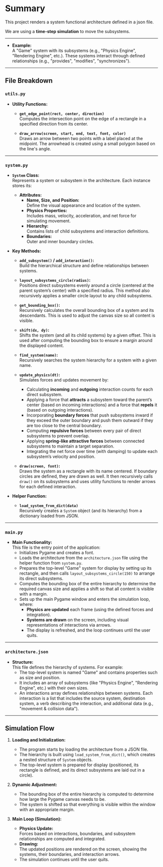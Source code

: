 # Summary

This project renders a system functional architecture defined in a json file.

We are using a **time-step simulation** to move the subsystems.

---

- **Example:**  
  A "Game" system with its subsystems (e.g., "Physics Engine", "Rendering Engine", etc.). These systems interact through defined relationships (e.g., "provides", "modifies", "synchronizes").

---

## File Breakdown

### `utils.py`

- **Utility Functions:**
  - **`get_edge_point(rect, center, direction)`**  
    Computes the intersection point on the edge of a rectangle in a specified direction from its center.
    
  - **`draw_arrow(screen, start, end, text, font, color)`**  
    Draws an arrow between two points with a label placed at the midpoint. The arrowhead is created using a small polygon based on the line's angle.

---

### `system.py`

- **`System` Class:**  
  Represents a system or subsystem in the architecture. Each instance stores its:
  - **Attributes:**
    - **Name, Size, and Position:**  
      Define the visual appearance and location of the system.
    - **Physics Properties:**  
      Includes mass, velocity, acceleration, and net force for simulating movement.
    - **Hierarchy:**  
      Contains lists of child subsystems and interaction definitions.
    - **Boundaries:**  
      Outer and inner boundary circles.
  
- **Key Methods:**
  - **`add_subsystem()` / `add_interaction()`:**  
    Build the hierarchical structure and define relationships between systems.
  
  - **`layout_subsystems_circle(radius)`:**  
    Positions direct subsystems evenly around a circle (centered at the parent system’s center) with a specified radius. This method also recursively applies a smaller circle layout to any child subsystems.
  
  - **`get_bounding_box()`:**  
    Recursively calculates the overall bounding box of a system and its descendants. This is used to adjust the canvas size so all content is visible.
  
  - **`shift(dx, dy)`:**  
    Shifts the system (and all its child systems) by a given offset. This is used after computing the bounding box to ensure a margin around the displayed content.
  
  - **`find_system(name)`:**  
    Recursively searches the system hierarchy for a system with a given name.
  
  - **`update_physics(dt)`:**  
    Simulates forces and updates movement by:
    - Calculating **incoming** and **outgoing** interaction counts for each direct subsystem.
    - Applying a force that **attracts** a subsystem toward the parent’s center (based on incoming interactions) and a force that **repels** it (based on outgoing interactions).
    - Incorporating **boundary forces** that push subsystems inward if they exceed the outer boundary and push them outward if they are too close to the central boundary.
    - Computing **repulsive forces** between every pair of direct subsystems to prevent overlap.
    - Applying **spring-like attractive forces** between connected subsystems to maintain a target separation.
    - Integrating the net force over time (with damping) to update each subsystem’s velocity and position.
  
  - **`draw(screen, font)`:**  
    Draws the system as a rectangle with its name centered. If boundary circles are defined, they are drawn as well. It then recursively calls `draw()` on its subsystems and uses utility functions to render arrows for each defined interaction.

- **Helper Function:**  
  - **`load_system_from_dict(data)`**  
    Recursively creates a `System` object (and its hierarchy) from a dictionary loaded from JSON.

---

### `main.py`

- **Main Functionality:**  
  This file is the entry point of the application:
  - Initializes Pygame and creates a font.
  - Loads the architecture from the `architecture.json` file using the helper function from `system.py`.
  - Prepares the top-level "Game" system for display by setting up its rectangle, and then calls `layout_subsystems_circle(150)` to arrange its direct subsystems.
  - Computes the bounding box of the entire hierarchy to determine the required canvas size and applies a shift so that all content is visible with a margin.
  - Sets up the main Pygame window and enters the simulation loop, where:
    - **Physics are updated** each frame (using the defined forces and integration).
    - **Systems are drawn** on the screen, including visual representations of interactions via arrows.
    - The display is refreshed, and the loop continues until the user quits.

---

### `architecture.json`

- **Structure:**  
  This file defines the hierarchy of systems. For example:
  - The top-level system is named "Game" and contains properties such as size and position.
  - It includes an array of subsystems (like "Physics Engine", "Rendering Engine", etc.) with their own sizes.
  - An interactions array defines relationships between systems. Each interaction is a list that includes the source system, destination system, a verb describing the interaction, and additional data (e.g., "movement & collision data").

---

## Simulation Flow

1. **Loading and Initialization:**
   - The program starts by loading the architecture from a JSON file.
   - The hierarchy is built using `load_system_from_dict()`, which creates a nested structure of `System` objects.
   - The top-level system is prepared for display (positioned, its rectangle is defined, and its direct subsystems are laid out in a circle).

2. **Dynamic Adjustment:**
   - The bounding box of the entire hierarchy is computed to determine how large the Pygame canvas needs to be.
   - The system is shifted so that everything is visible within the window with an appropriate margin.

3. **Main Loop (Simulation):**
   - **Physics Update:**  
     Forces based on interactions, boundaries, and subsystem relationships are computed and integrated.
   - **Drawing:**  
     The updated positions are rendered on the screen, showing the systems, their boundaries, and interaction arrows.
   - The simulation continues until the user quits.


